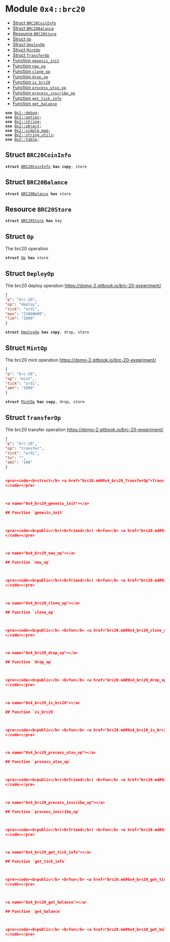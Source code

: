
<a name="0x4_brc20"></a>

# Module `0x4::brc20`



-  [Struct `BRC20CoinInfo`](#0x4_brc20_BRC20CoinInfo)
-  [Struct `BRC20Balance`](#0x4_brc20_BRC20Balance)
-  [Resource `BRC20Store`](#0x4_brc20_BRC20Store)
-  [Struct `Op`](#0x4_brc20_Op)
-  [Struct `DeployOp`](#0x4_brc20_DeployOp)
-  [Struct `MintOp`](#0x4_brc20_MintOp)
-  [Struct `TransferOp`](#0x4_brc20_TransferOp)
-  [Function `genesis_init`](#0x4_brc20_genesis_init)
-  [Function `new_op`](#0x4_brc20_new_op)
-  [Function `clone_op`](#0x4_brc20_clone_op)
-  [Function `drop_op`](#0x4_brc20_drop_op)
-  [Function `is_brc20`](#0x4_brc20_is_brc20)
-  [Function `process_utxo_op`](#0x4_brc20_process_utxo_op)
-  [Function `process_inscribe_op`](#0x4_brc20_process_inscribe_op)
-  [Function `get_tick_info`](#0x4_brc20_get_tick_info)
-  [Function `get_balance`](#0x4_brc20_get_balance)


<pre><code><b>use</b> <a href="">0x1::debug</a>;
<b>use</b> <a href="">0x1::option</a>;
<b>use</b> <a href="">0x1::string</a>;
<b>use</b> <a href="">0x2::object</a>;
<b>use</b> <a href="">0x2::simple_map</a>;
<b>use</b> <a href="">0x2::string_utils</a>;
<b>use</b> <a href="">0x2::table</a>;
</code></pre>



<a name="0x4_brc20_BRC20CoinInfo"></a>

## Struct `BRC20CoinInfo`



<pre><code><b>struct</b> <a href="brc20.md#0x4_brc20_BRC20CoinInfo">BRC20CoinInfo</a> <b>has</b> <b>copy</b>, store
</code></pre>



<a name="0x4_brc20_BRC20Balance"></a>

## Struct `BRC20Balance`



<pre><code><b>struct</b> <a href="brc20.md#0x4_brc20_BRC20Balance">BRC20Balance</a> <b>has</b> store
</code></pre>



<a name="0x4_brc20_BRC20Store"></a>

## Resource `BRC20Store`



<pre><code><b>struct</b> <a href="brc20.md#0x4_brc20_BRC20Store">BRC20Store</a> <b>has</b> key
</code></pre>



<a name="0x4_brc20_Op"></a>

## Struct `Op`

The brc20 operation


<pre><code><b>struct</b> <a href="brc20.md#0x4_brc20_Op">Op</a> <b>has</b> store
</code></pre>



<a name="0x4_brc20_DeployOp"></a>

## Struct `DeployOp`

The brc20 deploy operation
https://domo-2.gitbook.io/brc-20-experiment/
```json
{
"p": "brc-20",
"op": "deploy",
"tick": "ordi",
"max": "21000000",
"lim": "1000"
}
```


<pre><code><b>struct</b> <a href="brc20.md#0x4_brc20_DeployOp">DeployOp</a> <b>has</b> <b>copy</b>, drop, store
</code></pre>



<a name="0x4_brc20_MintOp"></a>

## Struct `MintOp`

The brc20 mint operation
https://domo-2.gitbook.io/brc-20-experiment/
```json
{
"p": "brc-20",
"op": "mint",
"tick": "ordi",
"amt": "1000"
}
```


<pre><code><b>struct</b> <a href="brc20.md#0x4_brc20_MintOp">MintOp</a> <b>has</b> <b>copy</b>, drop, store
</code></pre>



<a name="0x4_brc20_TransferOp"></a>

## Struct `TransferOp`

The brc20 transfer operation
https://domo-2.gitbook.io/brc-20-experiment/
```json
{
"p": "brc-20",
"op": "transfer",
"tick": "ordi",
"to": "",
"amt": "100"
}


<pre><code><b>struct</b> <a href="brc20.md#0x4_brc20_TransferOp">TransferOp</a> <b>has</b> <b>copy</b>, drop, store
</code></pre>



<a name="0x4_brc20_genesis_init"></a>

## Function `genesis_init`



<pre><code><b>public</b>(<b>friend</b>) <b>fun</b> <a href="brc20.md#0x4_brc20_genesis_init">genesis_init</a>(_genesis_account: &<a href="">signer</a>)
</code></pre>



<a name="0x4_brc20_new_op"></a>

## Function `new_op`



<pre><code><b>public</b>(<b>friend</b>) <b>fun</b> <a href="brc20.md#0x4_brc20_new_op">new_op</a>(from: <b>address</b>, <b>to</b>: <b>address</b>, json_map: <a href="_SimpleMap">simple_map::SimpleMap</a>&lt;<a href="_String">string::String</a>, <a href="_String">string::String</a>&gt;): <a href="brc20.md#0x4_brc20_Op">brc20::Op</a>
</code></pre>



<a name="0x4_brc20_clone_op"></a>

## Function `clone_op`



<pre><code><b>public</b> <b>fun</b> <a href="brc20.md#0x4_brc20_clone_op">clone_op</a>(self: &<a href="brc20.md#0x4_brc20_Op">brc20::Op</a>): <a href="brc20.md#0x4_brc20_Op">brc20::Op</a>
</code></pre>



<a name="0x4_brc20_drop_op"></a>

## Function `drop_op`



<pre><code><b>public</b> <b>fun</b> <a href="brc20.md#0x4_brc20_drop_op">drop_op</a>(op: <a href="brc20.md#0x4_brc20_Op">brc20::Op</a>)
</code></pre>



<a name="0x4_brc20_is_brc20"></a>

## Function `is_brc20`



<pre><code><b>public</b> <b>fun</b> <a href="brc20.md#0x4_brc20_is_brc20">is_brc20</a>(json_map: &<a href="_SimpleMap">simple_map::SimpleMap</a>&lt;<a href="_String">string::String</a>, <a href="_String">string::String</a>&gt;): bool
</code></pre>



<a name="0x4_brc20_process_utxo_op"></a>

## Function `process_utxo_op`



<pre><code><b>public</b>(<b>friend</b>) <b>fun</b> <a href="brc20.md#0x4_brc20_process_utxo_op">process_utxo_op</a>(op: <a href="brc20.md#0x4_brc20_Op">brc20::Op</a>): bool
</code></pre>



<a name="0x4_brc20_process_inscribe_op"></a>

## Function `process_inscribe_op`



<pre><code><b>public</b>(<b>friend</b>) <b>fun</b> <a href="brc20.md#0x4_brc20_process_inscribe_op">process_inscribe_op</a>(op: <a href="brc20.md#0x4_brc20_Op">brc20::Op</a>): bool
</code></pre>



<a name="0x4_brc20_get_tick_info"></a>

## Function `get_tick_info`



<pre><code><b>public</b> <b>fun</b> <a href="brc20.md#0x4_brc20_get_tick_info">get_tick_info</a>(brc20_store_obj: &<a href="_Object">object::Object</a>&lt;<a href="brc20.md#0x4_brc20_BRC20Store">brc20::BRC20Store</a>&gt;, tick: &<a href="_String">string::String</a>): <a href="_Option">option::Option</a>&lt;<a href="brc20.md#0x4_brc20_BRC20CoinInfo">brc20::BRC20CoinInfo</a>&gt;
</code></pre>



<a name="0x4_brc20_get_balance"></a>

## Function `get_balance`



<pre><code><b>public</b> <b>fun</b> <a href="brc20.md#0x4_brc20_get_balance">get_balance</a>(brc20_store_obj: &<a href="_Object">object::Object</a>&lt;<a href="brc20.md#0x4_brc20_BRC20Store">brc20::BRC20Store</a>&gt;, tick: &<a href="_String">string::String</a>, <b>address</b>: <b>address</b>): u256
</code></pre>
